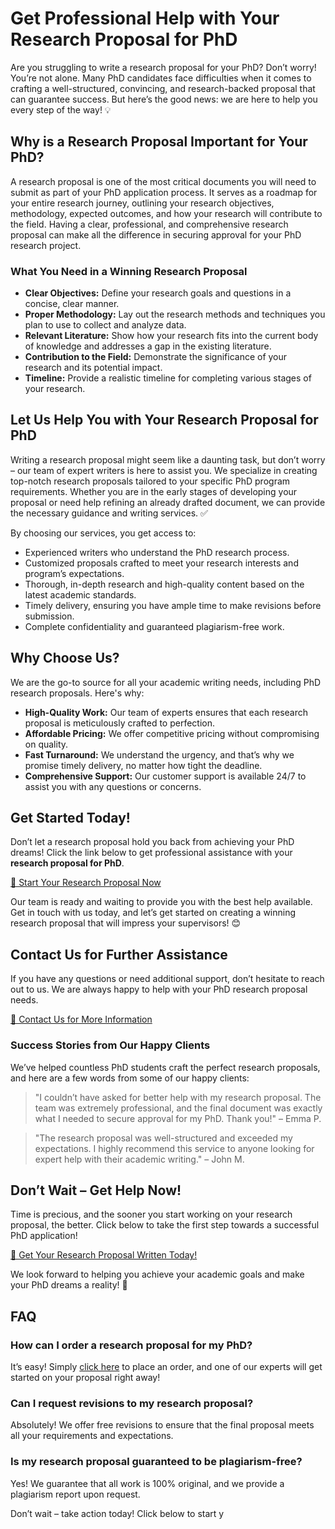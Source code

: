 # Get Professional Help with Your Research Proposal for PhD

Are you struggling to write a research proposal for your PhD? Don’t worry! You’re not alone. Many PhD candidates face difficulties when it comes to crafting a well-structured, convincing, and research-backed proposal that can guarantee success. But here’s the good news: we are here to help you every step of the way! 💡

## Why is a Research Proposal Important for Your PhD?

A research proposal is one of the most critical documents you will need to submit as part of your PhD application process. It serves as a roadmap for your entire research journey, outlining your research objectives, methodology, expected outcomes, and how your research will contribute to the field. Having a clear, professional, and comprehensive research proposal can make all the difference in securing approval for your PhD research project.

### What You Need in a Winning Research Proposal

- **Clear Objectives:** Define your research goals and questions in a concise, clear manner.
- **Proper Methodology:** Lay out the research methods and techniques you plan to use to collect and analyze data.
- **Relevant Literature:** Show how your research fits into the current body of knowledge and addresses a gap in the existing literature.
- **Contribution to the Field:** Demonstrate the significance of your research and its potential impact.
- **Timeline:** Provide a realistic timeline for completing various stages of your research.

## Let Us Help You with Your Research Proposal for PhD

Writing a research proposal might seem like a daunting task, but don’t worry – our team of expert writers is here to assist you. We specialize in creating top-notch research proposals tailored to your specific PhD program requirements. Whether you are in the early stages of developing your proposal or need help refining an already drafted document, we can provide the necessary guidance and writing services. ✅

By choosing our services, you get access to:

- Experienced writers who understand the PhD research process.
- Customized proposals crafted to meet your research interests and program’s expectations.
- Thorough, in-depth research and high-quality content based on the latest academic standards.
- Timely delivery, ensuring you have ample time to make revisions before submission.
- Complete confidentiality and guaranteed plagiarism-free work.

## Why Choose Us?

We are the go-to source for all your academic writing needs, including PhD research proposals. Here's why:

- **High-Quality Work:** Our team of experts ensures that each research proposal is meticulously crafted to perfection.
- **Affordable Pricing:** We offer competitive pricing without compromising on quality.
- **Fast Turnaround:** We understand the urgency, and that’s why we promise timely delivery, no matter how tight the deadline.
- **Comprehensive Support:** Our customer support is available 24/7 to assist you with any questions or concerns.

## Get Started Today!

Don’t let a research proposal hold you back from achieving your PhD dreams! Click the link below to get professional assistance with your **research proposal for PhD**.

[💼 Start Your Research Proposal Now](https://tinyurl.com/topessay?keyword=research+proposal+for+phd)

Our team is ready and waiting to provide you with the best help available. Get in touch with us today, and let’s get started on creating a winning research proposal that will impress your supervisors! 😊

## Contact Us for Further Assistance

If you have any questions or need additional support, don’t hesitate to reach out to us. We are always happy to help with your PhD research proposal needs.

[💬 Contact Us for More Information](https://tinyurl.com/topessay?keyword=research+proposal+for+phd)
### Success Stories from Our Happy Clients

We’ve helped countless PhD students craft the perfect research proposals, and here are a few words from some of our happy clients:

> "I couldn’t have asked for better help with my research proposal. The team was extremely professional, and the final document was exactly what I needed to secure approval for my PhD. Thank you!" – Emma P.

> "The research proposal was well-structured and exceeded my expectations. I highly recommend this service to anyone looking for expert help with their academic writing." – John M.

## Don’t Wait – Get Help Now!

Time is precious, and the sooner you start working on your research proposal, the better. Click below to take the first step towards a successful PhD application!

[🚀 Get Your Research Proposal Written Today!](https://tinyurl.com/topessay?keyword=research+proposal+for+phd)

We look forward to helping you achieve your academic goals and make your PhD dreams a reality! 🌟

## FAQ

### How can I order a research proposal for my PhD?

It’s easy! Simply [click here](https://tinyurl.com/topessay?keyword=research+proposal+for+phd) to place an order, and one of our experts will get started on your proposal right away!

### Can I request revisions to my research proposal?

Absolutely! We offer free revisions to ensure that the final proposal meets all your requirements and expectations.

### Is my research proposal guaranteed to be plagiarism-free?

Yes! We guarantee that all work is 100% original, and we provide a plagiarism report upon request.

Don’t wait – take action today! Click below to start y
